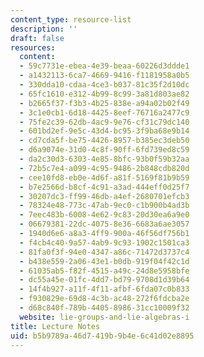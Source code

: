 ```yaml
---
content_type: resource-list
description: ''
draft: false
resources:
  content:
  - 59c7731e-ebea-4e39-beaa-60226d3ddde1
  - a1432113-6ca7-4669-9416-f1181958a0b5
  - 330dda10-cdaa-4ce3-b037-81c35f2d10dc
  - 65fc1610-e312-4b99-8c99-3a81d803ae82
  - b2665f37-f3b3-4b25-838e-a94a02b02f49
  - 3c1e0cb1-6d18-4425-8eef-76716a2477c9
  - 75fe2c39-62db-4ac9-9e76-cf31c79dc140
  - 601bd2ef-9e5c-43d4-bc95-3f9ba68e9b14
  - cd7cda5f-be75-4426-8957-b385ec3deb50
  - d6a9074e-31d0-4c8f-90ff-6fd739ed8c59
  - da2c30d3-6303-4e85-8bfc-93b0f59b32aa
  - 72b5c7e4-a099-4c95-9486-2b848cdb820d
  - cee10fd8-eb0e-4d6f-a81f-5169f81b9b59
  - b7e2566d-b8cf-4c91-a3ad-444eff0d25f7
  - 30207dc3-ff99-46db-a4ef-2680701efcb3
  - 78324e48-773c-47ab-9ec0-c1b900b4ad3b
  - 7eec483b-6008-4e62-9c83-20d30ea6a9e0
  - 06679381-22dc-4075-8e36-6683a6ae3057
  - 1940d6e6-a8a3-4ff9-900a-46f56df756b1
  - f4cb4c40-9a57-4ab9-9c93-1902c1501ca3
  - 81fa0f3f-94e0-4347-a86c-71472d3737c4
  - b438e559-2a06-43e1-b0db-919f04f42c1d
  - 61035ab5-f82f-4515-a49c-24d8e5958bfe
  - dc55a45e-01fc-4dd7-bd79-9708d1d39b64
  - 14f4b927-a11f-4f11-afbf-6fda07c0b833
  - f930829e-69d8-4c3b-ac48-272f6fdcba2e
  - d68c840f-789b-4405-8986-31cc10009f32
  website: lie-groups-and-lie-algebras-i
title: Lecture Notes
uid: b5b9789a-46d7-419b-9b4e-6c41d02e8895
---
```

